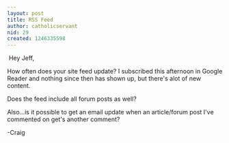 ```yaml
---
layout: post
title: RSS Feed
author: catholicservant
nid: 29
created: 1246335598
---
```

<p>&nbsp;Hey Jeff,</p>
<p>How often does your site feed update? I subscribed this afternoon in Google Reader and nothing since then has shown up, but there's alot of new content.</p>
<p>Does the feed include all forum posts as well?</p>
<p>Also...is it possible to get an email update when an article/forum post I've commented on get's another comment?</p>
<p>-Craig</p>
